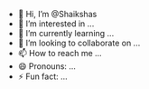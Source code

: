 - 👋 Hi, I’m @Shaikshas
- 👀 I’m interested in ...
- 🌱 I’m currently learning ...
- 💞️ I’m looking to collaborate on ...
- 📫 How to reach me ...
- 😄 Pronouns: ...
- ⚡ Fun fact: ...

<!---
Shaikshas/Shaikshas is a ✨ special ✨ repository because its `README.md` (this file) appears on your GitHub profile.
You can click the Preview link to take a look at your changes.
--->
